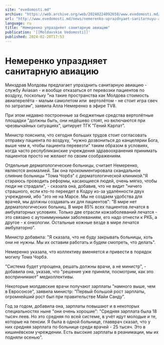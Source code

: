 ```yaml
---
site: "evedomosti.md"
archive: "https://web.archive.org/web/20240224092658/www.evedomosti.md/news/nemerenko-uprazdnyaet-sanitarnuyu-aviaciyu"
url: "http://www.evedomosti.md/news/nemerenko-uprazdnyaet-sanitarnuyu-aviaciyu"
language: ru
title: "Немеренко упраздняет санитарную авиацию"
publication: '[[Moldavskie Vedomosti]]'
published: 2024-02-20T17:53
---
```


# Немеренко упраздняет санитарную авиацию

Минздрав Молдовы предлагает упразднить санитарную авиацию - службу Aviasan - и вообще отказаться от перевозки пациентов по воздуху, поскольку "на такие пространства как Молдова стоимость авиаперелёта - малым самолетом или  вертолётом - не стоит игра свеч по затратам", заявила Алла Немеренко в эфире TV8.

При этом недавно построенные за бюджетные средства вертолётные площадки "должны быть, они недёшево стоят, но включаются при чрезвычайных ситуациях", цитирует ТГК "Гений Карпат".

Министр пояснила, что сегодня больших трудов стоит согласовать отправку пациента по воздуху, "нужно дозвониться до канцелярии Бога, выше чем я, чтобы пациента перевезти" таким образом в условиях, когда часто республиканские учреждения здравоохранения принимать пациентов просто не желают по своим соображениям.

Отдельные дерматологические больницы, считает Немеренко, являются аномалией. Так она прокомментировала скандальное слияние больницы "Тома Чорбэ" с дерматологической клиникой."Я стараюсь проводить реформы, касающиеся людей, очень мягко, чтобы люди не страдали", - сказала она, добавив, что не видит "ничего страшного, если кто-то переедет в Кодру из-за удалённости двух учреждений, ибо "это не на Марсе. Мы не создаем удобства для врачей, мы должны создавать их для пациентов": "В мире нет дерматологических больниц. В мире 85% всех пациентов лечатся в амбулаторных условиях. Только две отрасли кожзаболеваний лечатся - это связано с аутоиммунными заболеваниям, его надо отнести к РКБ, а другое - к онкологии. Остальные кожные везде в мире лечатся амбулаторно".

Министр добавила: "Я сказала, что не буду закрывать больницы, хоть они не нужны. Мы их оставим работать и будем смотреть, что делать".

Немеренко указала, что коллективу вменяется и привести в порядок могилу Тома Чорбэ.

"Система будет упрощена, решать должны врачи, а не министр", - добавила она, указав, что "решение уже приняли, посмотрим, как это воспринимают" медколлективы.

Некоторые молдавские врачи получают зарплаты "намного выше, чем в Евросоюзе", заявила министр: "Первый большой рост зарплаты, огромнейший рост был при правительстве Майи Санду".

Год за годом, добавила она, зарплаты повышают и в некоторых специальностях ныне "они очень хорошие": "Средняя зарплата была 18 тысяч леев. Но это средняя по всей системе, в учёт идут молодые и те, которые на пенсии. Я была в одной больнице, главврач сказал, что у них средняя зарплата по больнице среди врачей - 25 тысяч. Это в кишинёвском учреждении. Есть высокие зарплаты в реанимации, мы их подняли осенью".